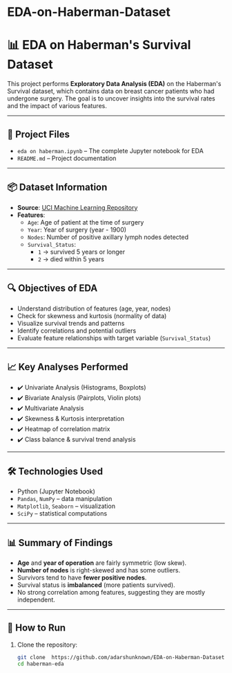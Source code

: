 # EDA-on-Haberman-Dataset
# 📊 EDA on Haberman's Survival Dataset

This project performs **Exploratory Data Analysis (EDA)** on the Haberman's Survival dataset, which contains data on breast cancer patients who had undergone surgery. The goal is to uncover insights into the survival rates and the impact of various features.

---

## 📁 Project Files

- `eda on haberman.ipynb` – The complete Jupyter notebook for EDA
- `README.md` – Project documentation

---

## 📦 Dataset Information

- **Source**: [UCI Machine Learning Repository](https://archive.ics.uci.edu/ml/datasets/Haberman%27s+Survival)
- **Features**:
  - `Age`: Age of patient at the time of surgery
  - `Year`: Year of surgery (year - 1900)
  - `Nodes`: Number of positive axillary lymph nodes detected
  - `Survival_Status`:  
    - `1` → survived 5 years or longer
    - `2` → died within 5 years

---

## 🔍 Objectives of EDA

- Understand distribution of features (age, year, nodes)
- Check for skewness and kurtosis (normality of data)
- Visualize survival trends and patterns
- Identify correlations and potential outliers
- Evaluate feature relationships with target variable (`Survival_Status`)

---

## 📈 Key Analyses Performed

- ✔️ Univariate Analysis (Histograms, Boxplots)
- ✔️ Bivariate Analysis (Pairplots, Violin plots)
- ✔️ Multivariate Analysis
- ✔️ Skewness & Kurtosis interpretation
- ✔️ Heatmap of correlation matrix
- ✔️ Class balance & survival trend analysis

---

## 🛠️ Technologies Used

- Python (Jupyter Notebook)
- `Pandas`, `NumPy` – data manipulation
- `Matplotlib`, `Seaborn` – visualization
- `SciPy` – statistical computations

---

## 📊 Summary of Findings

- **Age** and **year of operation** are fairly symmetric (low skew).
- **Number of nodes** is right-skewed and has some outliers.
- Survivors tend to have **fewer positive nodes**.
- Survival status is **imbalanced** (more patients survived).
- No strong correlation among features, suggesting they are mostly independent.

---

## 🚀 How to Run

1. Clone the repository:
   ```bash
   git clone  https://github.com/adarshunknown/EDA-on-Haberman-Dataset.git
   cd haberman-eda
